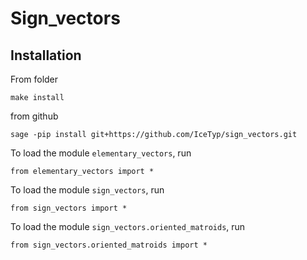 # Sign_vectors

## Installation

From folder
```
make install
```

from github
```
sage -pip install git+https://github.com/IceTyp/sign_vectors.git
```

To load the module `elementary_vectors`, run
```
from elementary_vectors import *
```

To load the module `sign_vectors`, run
```
from sign_vectors import *
```

To load the module `sign_vectors.oriented_matroids`, run
```
from sign_vectors.oriented_matroids import *
```

